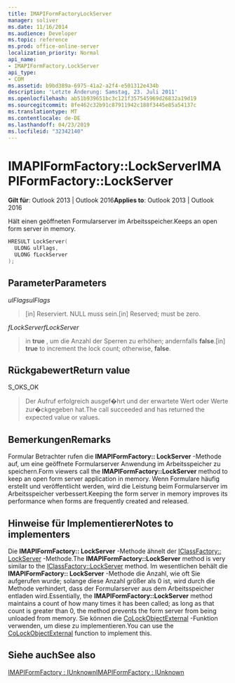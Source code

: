 ```yaml
---
title: IMAPIFormFactoryLockServer
manager: soliver
ms.date: 11/16/2014
ms.audience: Developer
ms.topic: reference
ms.prod: office-online-server
localization_priority: Normal
api_name:
- IMAPIFormFactory.LockServer
api_type:
- COM
ms.assetid: b9bd389a-6975-41a2-a2f4-e501312e434b
description: 'Letzte Änderung: Samstag, 23. Juli 2011'
ms.openlocfilehash: ab51b939651bc3c121f357545969d26832a19d19
ms.sourcegitcommit: 8fe462c32b91c87911942c188f3445e85a54137c
ms.translationtype: MT
ms.contentlocale: de-DE
ms.lasthandoff: 04/23/2019
ms.locfileid: "32342140"
---
```

# <a name="imapiformfactorylockserver"></a><span data-ttu-id="344f5-103">IMAPIFormFactory::LockServer</span><span class="sxs-lookup"><span data-stu-id="344f5-103">IMAPIFormFactory::LockServer</span></span>

  
  
<span data-ttu-id="344f5-104">**Gilt für**: Outlook 2013 | Outlook 2016</span><span class="sxs-lookup"><span data-stu-id="344f5-104">**Applies to**: Outlook 2013 | Outlook 2016</span></span> 
  
<span data-ttu-id="344f5-105">Hält einen geöffneten Formularserver im Arbeitsspeicher.</span><span class="sxs-lookup"><span data-stu-id="344f5-105">Keeps an open form server in memory.</span></span>
  
```cpp
HRESULT LockServer(
  ULONG ulFlags,
  ULONG fLockServer
);
```

## <a name="parameters"></a><span data-ttu-id="344f5-106">Parameter</span><span class="sxs-lookup"><span data-stu-id="344f5-106">Parameters</span></span>

 <span data-ttu-id="344f5-107">_ulFlags_</span><span class="sxs-lookup"><span data-stu-id="344f5-107">_ulFlags_</span></span>
  
> <span data-ttu-id="344f5-108">[in] Reserviert. NULL muss sein.</span><span class="sxs-lookup"><span data-stu-id="344f5-108">[in] Reserved; must be zero.</span></span>
    
 <span data-ttu-id="344f5-109">_fLockServer_</span><span class="sxs-lookup"><span data-stu-id="344f5-109">_fLockServer_</span></span>
  
> <span data-ttu-id="344f5-110">in **true** , um die Anzahl der Sperren zu erhöhen; andernfalls **false**.</span><span class="sxs-lookup"><span data-stu-id="344f5-110">[in] **true** to increment the lock count; otherwise, **false**.</span></span>
    
## <a name="return-value"></a><span data-ttu-id="344f5-111">Rückgabewert</span><span class="sxs-lookup"><span data-stu-id="344f5-111">Return value</span></span>

<span data-ttu-id="344f5-112">S_OK</span><span class="sxs-lookup"><span data-stu-id="344f5-112">S_OK</span></span> 
  
> <span data-ttu-id="344f5-113">Der Aufruf erfolgreich ausgef�hrt und der erwartete Wert oder Werte zur�ckgegeben hat.</span><span class="sxs-lookup"><span data-stu-id="344f5-113">The call succeeded and has returned the expected value or values.</span></span>
    
## <a name="remarks"></a><span data-ttu-id="344f5-114">Bemerkungen</span><span class="sxs-lookup"><span data-stu-id="344f5-114">Remarks</span></span>

<span data-ttu-id="344f5-115">Formular Betrachter rufen die **IMAPIFormFactory:: LockServer** -Methode auf, um eine geöffnete Formularserver Anwendung im Arbeitsspeicher zu speichern.</span><span class="sxs-lookup"><span data-stu-id="344f5-115">Form viewers call the **IMAPIFormFactory::LockServer** method to keep an open form server application in memory.</span></span> <span data-ttu-id="344f5-116">Wenn Formulare häufig erstellt und veröffentlicht werden, wird die Leistung beim Formularserver im Arbeitsspeicher verbessert.</span><span class="sxs-lookup"><span data-stu-id="344f5-116">Keeping the form server in memory improves its performance when forms are frequently created and released.</span></span> 
  
## <a name="notes-to-implementers"></a><span data-ttu-id="344f5-117">Hinweise für Implementierer</span><span class="sxs-lookup"><span data-stu-id="344f5-117">Notes to implementers</span></span>

<span data-ttu-id="344f5-118">Die **IMAPIFormFactory:: LockServer** -Methode ähnelt der [IClassFactory:: LockServer](https://msdn.microsoft.com/library/ms682332%28v=VS.85%29.aspx) -Methode.</span><span class="sxs-lookup"><span data-stu-id="344f5-118">The **IMAPIFormFactory::LockServer** method is very similar to the [IClassFactory::LockServer](https://msdn.microsoft.com/library/ms682332%28v=VS.85%29.aspx) method.</span></span> <span data-ttu-id="344f5-119">Im wesentlichen behält die **IMAPIFormFactory:: LockServer** -Methode die Anzahl, wie oft Sie aufgerufen wurde; solange diese Anzahl größer als 0 ist, wird durch die Methode verhindert, dass der Formularserver aus dem Arbeitsspeicher entladen wird.</span><span class="sxs-lookup"><span data-stu-id="344f5-119">Essentially, the **IMAPIFormFactory::LockServer** method maintains a count of how many times it has been called; as long as that count is greater than 0, the method prevents the form server from being unloaded from memory.</span></span> <span data-ttu-id="344f5-120">Sie können die [CoLockObjectExternal](https://msdn.microsoft.com/library/ms680592%28VS.85%29.aspx) -Funktion verwenden, um diese zu implementieren.</span><span class="sxs-lookup"><span data-stu-id="344f5-120">You can use the [CoLockObjectExternal](https://msdn.microsoft.com/library/ms680592%28VS.85%29.aspx) function to implement this.</span></span> 
  
## <a name="see-also"></a><span data-ttu-id="344f5-121">Siehe auch</span><span class="sxs-lookup"><span data-stu-id="344f5-121">See also</span></span>



[<span data-ttu-id="344f5-122">IMAPIFormFactory : IUnknown</span><span class="sxs-lookup"><span data-stu-id="344f5-122">IMAPIFormFactory : IUnknown</span></span>](imapiformfactoryiunknown.md)

